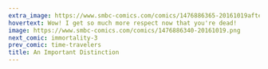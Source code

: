 ```yaml
---
extra_image: https://www.smbc-comics.com/comics/1476886365-20161019after.png
hovertext: Wow! I get so much more respect now that you're dead!
image: https://www.smbc-comics.com/comics/1476886340-20161019.png
next_comic: immortality-3
prev_comic: time-travelers
title: An Important Distinction
---
```


